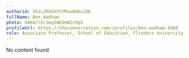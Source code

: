 ```yaml
---
authorid: 45zLZKbbhYCYMue0m6uI0K
fullName: Ben Wadham
photo: 6AKArlEc3mqIWEUeW2c0q4
profileUrl: https://theconversation.com//profiles/ben-wadham-4568
role: Associate Professor, School of Education, Flinders University
---
```

No content found